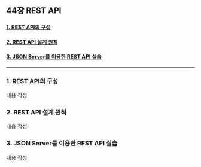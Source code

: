## 44장 REST API

#### [1. REST API의 구성](#1-REST-API의-구성-1)
#### [2. REST API 설계 원칙](#2-REST-API-설계-원칙-1)
#### [3. JSON Server를 이용한 REST API 실습](#3-JSON-Server를-이용한-REST-API-실습-1)

***

### 1. REST API의 구성

내용 작성

### 2. REST API 설계 원칙

내용 작성

### 3. JSON Server를 이용한 REST API 실습

내용 작성

